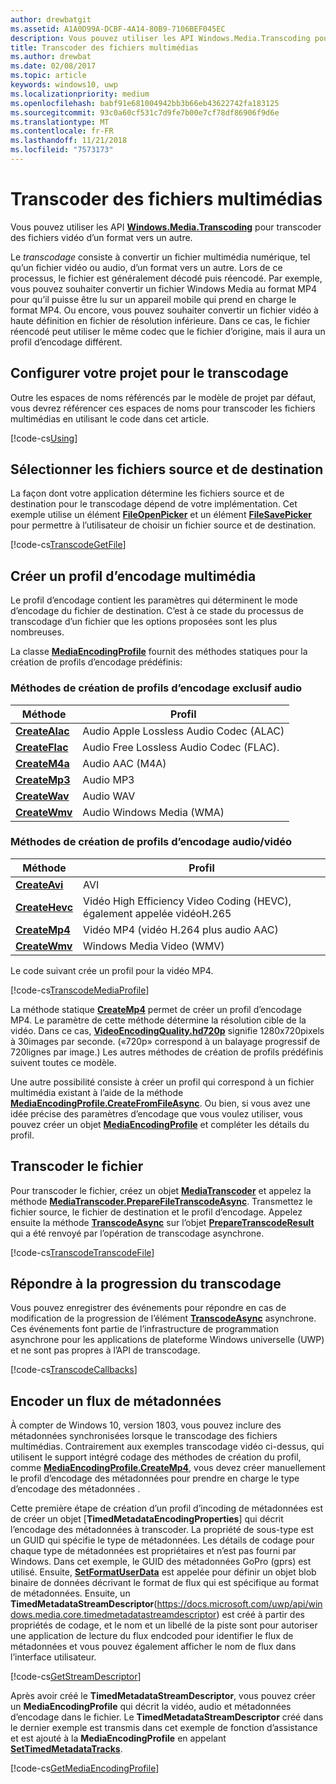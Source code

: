 ```yaml
---
author: drewbatgit
ms.assetid: A1A0D99A-DCBF-4A14-80B9-7106BEF045EC
description: Vous pouvez utiliser les API Windows.Media.Transcoding pour transcoder des fichiers vidéo d’un format vers un autre.
title: Transcoder des fichiers multimédias
ms.author: drewbat
ms.date: 02/08/2017
ms.topic: article
keywords: windows10, uwp
ms.localizationpriority: medium
ms.openlocfilehash: babf91e681004942bb3b66eb43622742fa183125
ms.sourcegitcommit: 93c0a60cf531c7d9fe7b00e7cf78df86906f9d6e
ms.translationtype: MT
ms.contentlocale: fr-FR
ms.lasthandoff: 11/21/2018
ms.locfileid: "7573173"
---
```

# <a name="transcode-media-files"></a>Transcoder des fichiers multimédias



Vous pouvez utiliser les API [**Windows.Media.Transcoding**](https://msdn.microsoft.com/library/windows/apps/br207105) pour transcoder des fichiers vidéo d’un format vers un autre.

Le *transcodage* consiste à convertir un fichier multimédia numérique, tel qu’un fichier vidéo ou audio, d’un format vers un autre. Lors de ce processus, le fichier est généralement décodé puis réencodé. Par exemple, vous pouvez souhaiter convertir un fichier Windows Media au format MP4 pour qu’il puisse être lu sur un appareil mobile qui prend en charge le format MP4. Ou encore, vous pouvez souhaiter convertir un fichier vidéo à haute définition en fichier de résolution inférieure. Dans ce cas, le fichier réencodé peut utiliser le même codec que le fichier d’origine, mais il aura un profil d’encodage différent.

## <a name="set-up-your-project-for-transcoding"></a>Configurer votre projet pour le transcodage

Outre les espaces de noms référencés par le modèle de projet par défaut, vous devrez référencer ces espaces de noms pour transcoder les fichiers multimédias en utilisant le code dans cet article.

[!code-cs[Using](./code/TranscodeWin10/cs/MainPage.xaml.cs#SnippetUsing)]

## <a name="select-source-and-destination-files"></a>Sélectionner les fichiers source et de destination

La façon dont votre application détermine les fichiers source et de destination pour le transcodage dépend de votre implémentation. Cet exemple utilise un élément [**FileOpenPicker**](https://msdn.microsoft.com/library/windows/apps/br207847) et un élément [**FileSavePicker**](https://msdn.microsoft.com/library/windows/apps/br207871) pour permettre à l’utilisateur de choisir un fichier source et de destination.

[!code-cs[TranscodeGetFile](./code/TranscodeWin10/cs/MainPage.xaml.cs#SnippetTranscodeGetFile)]

## <a name="create-a-media-encoding-profile"></a>Créer un profil d’encodage multimédia

Le profil d’encodage contient les paramètres qui déterminent le mode d’encodage du fichier de destination. C’est à ce stade du processus de transcodage d’un fichier que les options proposées sont les plus nombreuses.

La classe [**MediaEncodingProfile**](https://msdn.microsoft.com/library/windows/apps/hh701026) fournit des méthodes statiques pour la création de profils d’encodage prédéfinis:

### <a name="methods-for-creating-audio-only-encoding-profiles"></a>Méthodes de création de profils d’encodage exclusif audio

Méthode  |Profil  |
---------|---------|
[**CreateAlac**](https://docs.microsoft.com/uwp/api/windows.media.mediaproperties.mediaencodingprofile.createalac)     |Audio Apple Lossless Audio Codec (ALAC)         |
[**CreateFlac**](https://docs.microsoft.com/uwp/api/windows.media.mediaproperties.mediaencodingprofile.createflac)     |Audio Free Lossless Audio Codec (FLAC).         |
[**CreateM4a**](https://docs.microsoft.com/uwp/api/windows.media.mediaproperties.mediaencodingprofile.createm4a)     |Audio AAC (M4A)         |
[**CreateMp3**](https://docs.microsoft.com/uwp/api/windows.media.mediaproperties.mediaencodingprofile.createmp3)     |Audio MP3         |
[**CreateWav**](https://docs.microsoft.com/uwp/api/windows.media.mediaproperties.mediaencodingprofile.createwav)     |Audio WAV         |
[**CreateWmv**](https://docs.microsoft.com/uwp/api/windows.media.mediaproperties.mediaencodingprofile.createwmv)     |Audio Windows Media (WMA)         |

### <a name="methods-for-creating-audio--video-encoding-profiles"></a>Méthodes de création de profils d’encodage audio/vidéo

Méthode  |Profil  |
---------|---------|
[**CreateAvi**](https://docs.microsoft.com/uwp/api/windows.media.mediaproperties.mediaencodingprofile.createavi) |AVI |
[**CreateHevc**](https://docs.microsoft.com/uwp/api/windows.media.mediaproperties.mediaencodingprofile.createhevc) |Vidéo High Efficiency Video Coding (HEVC), également appelée vidéoH.265 |
[**CreateMp4**](https://docs.microsoft.com/uwp/api/windows.media.mediaproperties.mediaencodingprofile.createmp4) |Vidéo MP4 (vidéo H.264 plus audio AAC) |
[**CreateWmv**](https://docs.microsoft.com/uwp/api/windows.media.mediaproperties.mediaencodingprofile.createwmv) |Windows Media Video (WMV) |


Le code suivant crée un profil pour la vidéo MP4.

[!code-cs[TranscodeMediaProfile](./code/TranscodeWin10/cs/MainPage.xaml.cs#SnippetTranscodeMediaProfile)]

La méthode statique [**CreateMp4**](https://docs.microsoft.com/uwp/api/windows.media.mediaproperties.mediaencodingprofile.createmp4) permet de créer un profil d’encodage MP4. Le paramètre de cette méthode détermine la résolution cible de la vidéo. Dans ce cas, [**VideoEncodingQuality.hd720p**](https://msdn.microsoft.com/library/windows/apps/hh701290) signifie 1280x720pixels à 30images par seconde. («720p» correspond à un balayage progressif de 720lignes par image.) Les autres méthodes de création de profils prédéfinis suivent toutes ce modèle.

Une autre possibilité consiste à créer un profil qui correspond à un fichier multimédia existant à l’aide de la méthode [**MediaEncodingProfile.CreateFromFileAsync**](https://msdn.microsoft.com/library/windows/apps/hh701047). Ou bien, si vous avez une idée précise des paramètres d’encodage que vous voulez utiliser, vous pouvez créer un objet [**MediaEncodingProfile**](https://msdn.microsoft.com/library/windows/apps/hh701026) et compléter les détails du profil.

## <a name="transcode-the-file"></a>Transcoder le fichier

Pour transcoder le fichier, créez un objet [**MediaTranscoder**](https://msdn.microsoft.com/library/windows/apps/br207080) et appelez la méthode [**MediaTranscoder.PrepareFileTranscodeAsync**](https://msdn.microsoft.com/library/windows/apps/hh700936). Transmettez le fichier source, le fichier de destination et le profil d’encodage. Appelez ensuite la méthode [**TranscodeAsync**](https://msdn.microsoft.com/library/windows/apps/hh700946) sur l’objet [**PrepareTranscodeResult**](https://msdn.microsoft.com/library/windows/apps/hh700941) qui a été renvoyé par l’opération de transcodage asynchrone.

[!code-cs[TranscodeTranscodeFile](./code/TranscodeWin10/cs/MainPage.xaml.cs#SnippetTranscodeTranscodeFile)]

## <a name="respond-to-transcoding-progress"></a>Répondre à la progression du transcodage

Vous pouvez enregistrer des événements pour répondre en cas de modification de la progression de l’élément [**TranscodeAsync**](https://msdn.microsoft.com/library/windows/apps/hh700946) asynchrone. Ces événements font partie de l’infrastructure de programmation asynchrone pour les applications de plateforme Windows universelle (UWP) et ne sont pas propres à l’API de transcodage.

[!code-cs[TranscodeCallbacks](./code/TranscodeWin10/cs/MainPage.xaml.cs#SnippetTranscodeCallbacks)]


## <a name="encode-a-metadata-stream"></a>Encoder un flux de métadonnées
À compter de Windows 10, version 1803, vous pouvez inclure des métadonnées synchronisées lorsque le transcodage des fichiers multimédias. Contrairement aux exemples transcodage vidéo ci-dessus, qui utilisent le support intégré codage des méthodes de création du profil, comme [**MediaEncodingProfile.CreateMp4**](https://docs.microsoft.com/uwp/api/windows.media.mediaproperties.mediaencodingprofile.createmp4), vous devez créer manuellement le profil d’encodage des métadonnées pour prendre en charge le type d’encodage des métadonnées .

Cette première étape de création d’un profil d’incoding de métadonnées est de créer un objet [**TimedMetadataEncodingProperties**] qui décrit l’encodage des métadonnées à transcoder. La propriété de sous-type est un GUID qui spécifie le type de métadonnées. Les détails de codage pour chaque type de métadonnées est propriétaires et n’est pas fourni par Windows. Dans cet exemple, le GUID des métadonnées GoPro (gprs) est utilisé. Ensuite, [**SetFormatUserData**](https://docs.microsoft.com/uwp/api/windows.media.mediaproperties.timedmetadataencodingproperties.setformatuserdata) est appelée pour définir un objet blob binaire de données décrivant le format de flux qui est spécifique au format de métadonnées. Ensuite, un **TimedMetadataStreamDescriptor**(https://docs.microsoft.com/uwp/api/windows.media.core.timedmetadatastreamdescriptor) est créé à partir des propriétés de codage, et le nom et un libellé de la piste sont pour autoriser une application de lecture du flux endcoded pour identifier le flux de métadonnées et vous pouvez également afficher le nom de flux dans l’interface utilisateur. 
 
[!code-cs[GetStreamDescriptor](./code/TranscodeWin10/cs/MainPage.xaml.cs#SnippetGetStreamDescriptor)]

Après avoir créé le **TimedMetadataStreamDescriptor**, vous pouvez créer un **MediaEncodingProfile** qui décrit la vidéo, audio et métadonnées d’encodage dans le fichier. Le **TimedMetadataStreamDescriptor** créé dans le dernier exemple est transmis dans cet exemple de fonction d’assistance et est ajouté à la **MediaEncodingProfile** en appelant [**SetTimedMetadataTracks**](https://docs.microsoft.com/en-us/uwp/api/windows.media.mediaproperties.mediaencodingprofile.settimedmetadatatracks).

[!code-cs[GetMediaEncodingProfile](./code/TranscodeWin10/cs/MainPage.xaml.cs#SnippetGetMediaEncodingProfile)]
 

 




